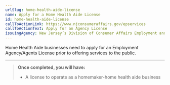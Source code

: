 ```yaml
---
urlSlug: home-health-aide-license
name: Apply for a Home Health Aide License
id: home-health-aide-license
callToActionLink: https://www.njconsumeraffairs.gov/epservices
callToActionText: Apply for an Agency License
issuingAgency: New Jersey’s Division of Consumer Affairs Employment and Personnel Services
---
```


Home Health Aide businesses need to apply for an Employment Agency/Agents License prior to offering services to the public.

---

>**Once completed, you will have:**
>
>- A license to operate as a homemaker-home health aide business
